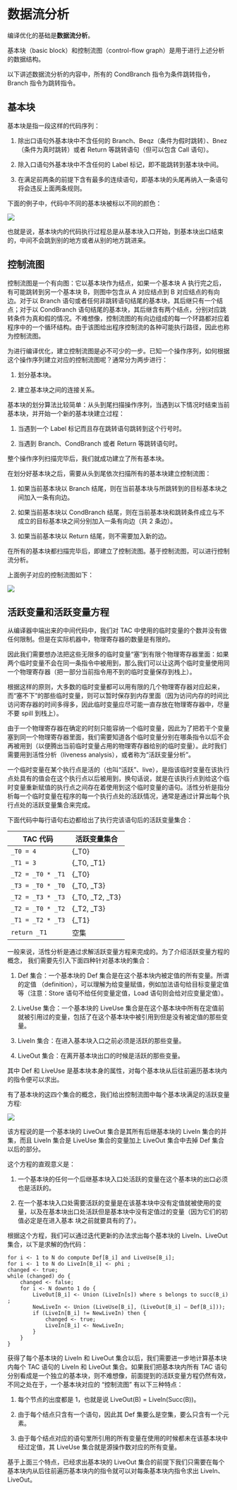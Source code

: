 # 数据流分析

编译优化的基础是**数据流分析**。

基本块（basic block）和控制流图（control-flow graph）是用于进行上述分析的数据结构。

以下讲述数据流分析的内容中，所有的 CondBranch 指令为条件跳转指令，Branch 指令为跳转指令。

## 基本块

基本块是指一段这样的代码序列：

1. 除出口语句外基本块中不含任何的 Branch、Beqz（条件为假时跳转）、Bnez（条件为真时跳转）或者 Return 等跳转语句（但可以包含 Call 语句）。

2. 除入口语句外基本块中不含任何的 Label 标记，即不能跳转到基本块中间。

3. 在满足前两条的前提下含有最多的连续语句，即基本块的头尾再纳入一条语句将会违反上面两条规则。

下面的例子中，代码中不同的基本块被标以不同的颜色：

![](./pics/dataflow.png)

也就是说，基本块内的代码执行过程总是从基本块入口开始，到基本块出口结束的，中间不会跳到别的地方或者从别的地方跳进来。

## 控制流图

控制流图是一个有向图：它以基本块作为结点，如果一个基本块 A 执行完之后，有可能跳转到另一个基本块 B，则图中包含从 A 对应结点到 B 对应结点的有向边。对于以 Branch 语句或者任何非跳转语句结尾的基本块，其后继只有一个结点；对于以 CondBranch 语句结尾的基本块，其后继含有两个结点，分别对应跳转条件为真和假的情况。不难想像，控制流图的有向边组成的每一个环路都对应着程序中的一个循环结构。由于该图给出程序控制流的各种可能执行路径，因此也称为控制流图。

为进行编译优化，建立控制流图是必不可少的一步。已知一个操作序列，如何根据这个操作序列建立对应的控制流图呢？通常分为两步进行：

1. 划分基本块。

2. 建立基本块之间的连接关系。

基本块的划分算法比较简单：从头到尾扫描操作序列，当遇到以下情况时结束当前基本块，并开始一个新的基本块建立过程：

1. 当遇到一个 Label 标记而且存在跳转语句跳转到这个行号时。

2. 当遇到 Branch、CondBranch 或者 Return 等跳转语句时。

整个操作序列扫描完毕后，我们就成功建立了所有基本块。

在划分好基本块之后，需要从头到尾依次扫描所有的基本块建立控制流图：

1. 如果当前基本块以 Branch 结尾，则在当前基本块与所跳转到的目标基本块之间加入一条有向边。

2. 如果当前基本块以 CondBranch 结尾，则在当前基本块和跳转条件成立与不成立的目标基本块之间分别加入一条有向边（共 2 条边）。

3. 如果当前基本块以 Return 结尾，则不需要加入新的边。

在所有的基本块都扫描完毕后，即建立了控制流图。基于控制流图，可以进行控制流分析。

上面例子对应的控制流图如下：

![](./pics/flowgraph.png)

## 活跃变量和活跃变量方程

从编译器中端出来的中间代码中，我们对 TAC 中使用的临时变量的个数并没有做任何限制。但是在实际机器中，物理寄存器的数量是有限的。

因此我们需要想办法把这些无限多的临时变量“塞”到有限个物理寄存器里面：如果两个临时变量不会在同一条指令中被用到，那么我们可以让这两个临时变量使用同一个物理寄存器（把一部分当前指令用不到的临时变量保存到栈上）。

根据这样的原则，大多数的临时变量都可以用有限的几个物理寄存器对应起来，而“塞不下”的那些临时变量，则可以暂时保存到内存里面（因为访问内存的时间比访问寄存器的时间多得多，因此临时变量应尽可能一直存放在物理寄存器中，尽量不要 spill 到栈上）。

由于一个物理寄存器在确定的时刻只能容纳一个临时变量，因此为了把若干个变量塞到同一个物理寄存器里面，我们需要知道各个临时变量分别在哪条指令以后不会再被用到（以便腾出当前临时变量占用的物理寄存器给别的临时变量）。此时我们需要用到活性分析（liveness analysis），或者称为“活跃变量分析”。

一个临时变量在某个执行点是活的（也叫“活跃”、live），是指该临时变量在该执行点处具有的值会在这个执行点以后被用到，换句话说，就是在该执行点到给这个临时变量重新赋值的执行点之间存在着使用到这个临时变量的语句。活性分析是指分析每一个临时变量在程序的每一个执行点处的活跃情况，通常是通过计算出每个执行点处的活跃变量集合来完成。

下面代码中每行语句右边都给出了执行完该语句后的活跃变量集合：

| TAC 代码          | 活跃变量集合    |
| ----------------- | --------------- |
| `_T0 = 4`         | {_T0}           |
| `_T1 = 3`         | {_T0, _T1}      |
| `_T2 = _T0 * _T1` | {_T0}           |
| `_T3 = _T0 * _T0` | {_T0, _T3}      |
| `_T2 = _T3 * _T3` | {_T0, _T2, _T3} |
| `_T2 = _T0 * _T2` | {_T2, _T3}      |
| `_T1 = _T2 * _T3` | {_T1}           |
| `return _T1`      | 空集            |

一般来说，活性分析是通过求解活跃变量方程来完成的。为了介绍活跃变量方程的概念， 我们需要先引入下面四种针对基本块的集合：

1.  Def 集合：一个基本块的 Def 集合是在这个基本块内被定值的所有变量。所谓的定值 （definition），可以理解为给变量赋值，例如加法语句给目标变量定值等（注意：Store 语句不给任何变量定值，Load 语句则会给对应变量定值）。

2. LiveUse 集合：一个基本块的 LiveUse 集合是在这个基本块中所有在定值前就被引用过的变量，包括了在这个基本块中被引用到但是没有被定值的那些变量。

3. LiveIn 集合：在进入基本块入口之前必须是活跃的那些变量。 

4. LiveOut 集合：在离开基本块出口的时候是活跃的那些变量。

其中 Def 和 LiveUse 是基本块本身的属性，对每个基本块从后往前遍历基本块内的指令便可以求出。

有了基本块的这四个集合的概念，我们给出控制流图中每个基本块满足的活跃变量方程:

![](./pics/formula.png)

该方程说的是一个基本块的 LiveOut 集合是其所有后继基本块的 LiveIn 集合的并集，而且 LiveIn 集合是 LiveUse 集合的变量加上 LiveOut 集合中去掉 Def 集合以后的部分。

这个方程的直观意义是：

1. 一个基本块的任何一个后继基本块入口处活跃的变量在这个基本块的出口必须也是活跃的。

2. 在一个基本块入口处需要活跃的变量是在该基本块中没有定值就被使用的变量，以及在基本块出口处活跃但是基本块中没有定值过的变量（因为它们的初值必定是在进入基本 块之前就要具有的了）。

根据这个方程，我们可以通过迭代更新的办法求出每个基本块的 LiveIn、LiveOut 集合，以下是求解的伪代码：

```
for i <- 1 to N do compute Def[B_i] and LiveUse[B_i]; 
for i <- 1 to N do LiveIn[B_i] <- phi ; 
changed <- true; 
while (changed) do { 
    changed <- false; 
    for i <- N downto 1 do {   
        LiveOut[B_i] <- Union (LiveIn[s]) where s belongs to succ(B_i) ;
        NewLiveIn <- Union (LiveUse[B_i], (LiveOut[B_i] – Def[B_i])); 
        if (LiveIn[B_i] != NewLiveIn) then {     
            changed <- true;     
            LiveIn[B_i] <- NewLiveIn;   
        }    
    } 
}
```

获得了每个基本块的 LiveIn 和 LiveOut 集合以后，我们需要进一步地计算基本块内每个 TAC 语句的 LiveIn 和 LiveOut 集合。如果我们把基本块内所有 TAC 语句分别看成是一个独立的基本块，则不难想像，前面提到的活跃变量方程仍然有效，不同之处在于，一个基本块对应的 “控制流图” 有以下三种特点：

1. 每个节点的出度都是 1，也就是说 LiveOut(B) = LiveIn(Succ(B))。

2. 由于每个结点只含有一个语句，因此其 Def 集要么是空集，要么只含有一个元素。

3. 由于每个结点对应的语句里所引用的所有变量在使用的时候都未在该基本块中经过定值，其 LiveUse 集合就是源操作数对应的所有变量。 

基于上面三个特点，已经求出基本块的 LiveOut 集合的前提下我们只需要在每个基本块内从后往前遍历基本块内的指令就可以对每条基本块内指令求出 LiveIn、LiveOut。
